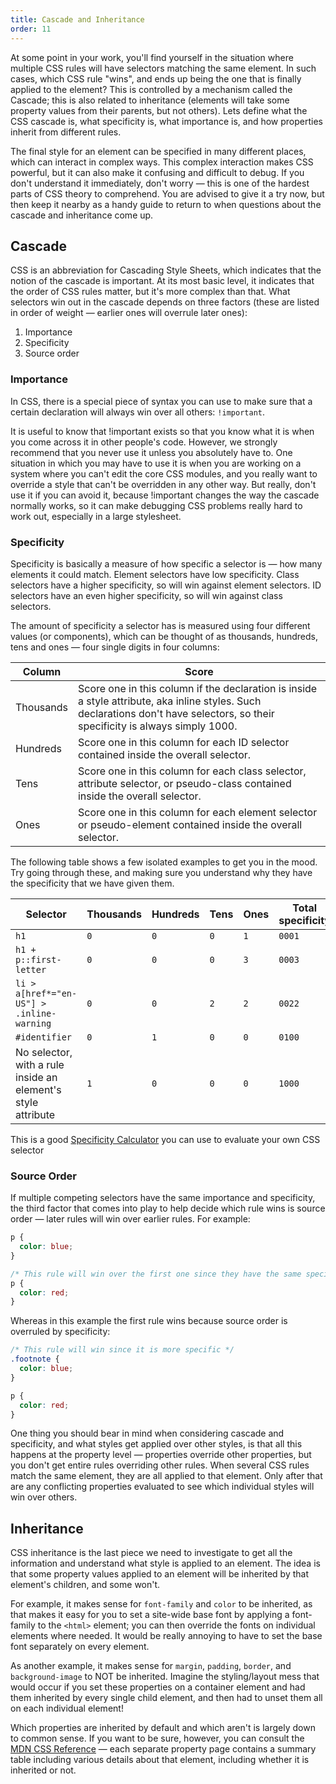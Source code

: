 ```yaml
---
title: Cascade and Inheritance
order: 11
---
```


At some point in your work, you'll find yourself in the situation where multiple
CSS rules will have selectors matching the same element. In such cases, which
CSS rule "wins", and ends up being the one that is finally applied to the
element? This is controlled by a mechanism called the Cascade; this is also
related to inheritance (elements will take some property values from their
parents, but not others). Lets define what the CSS cascade is, what specificity
is, what importance is, and how properties inherit from different rules.

The final style for an element can be specified in many different places, which
can interact in complex ways. This complex interaction makes CSS powerful, but
it can also make it confusing and difficult to debug. If you don't understand it
immediately, don't worry — this is one of the hardest parts of CSS theory to
comprehend. You are advised to give it a try now, but then keep it nearby as a
handy guide to return to when questions about the cascade and inheritance come
up.

## Cascade

CSS is an abbreviation for Cascading Style Sheets, which indicates that the
notion of the cascade is important. At its most basic level, it indicates that
the order of CSS rules matter, but it's more complex than that. What selectors
win out in the cascade depends on three factors (these are listed in order of
weight — earlier ones will overrule later ones):

1. Importance
1. Specificity
1. Source order

### Importance

In CSS, there is a special piece of syntax you can use to make sure that a
certain declaration will always win over all others: `!important`.

It is useful to know that !important exists so that you know what it is when you
come across it in other people's code. However, we strongly recommend that you
never use it unless you absolutely have to. One situation in which you may have
to use it is when you are working on a system where you can't edit the core CSS
modules, and you really want to override a style that can't be overridden in any
other way. But really, don't use it if you can avoid it, because !important
changes the way the cascade normally works, so it can make debugging CSS
problems really hard to work out, especially in a large stylesheet.

### Specificity

Specificity is basically a measure of how specific a selector is — how many
elements it could match. Element selectors have low specificity. Class selectors
have a higher specificity, so will win against element selectors. ID selectors
have an even higher specificity, so will win against class selectors.

The amount of specificity a selector has is measured using four different values
(or components), which can be thought of as thousands, hundreds, tens and ones —
four single digits in four columns:

| Column    | Score                                                                                                                                                                           |
| --------- | ------------------------------------------------------------------------------------------------------------------------------------------------------------------------------- |
| Thousands | Score one in this column if the declaration is inside a style attribute, aka inline styles. Such declarations don't have selectors, so their specificity is always simply 1000. |
| Hundreds  | Score one in this column for each ID selector contained inside the overall selector.                                                                                            |
| Tens      | Score one in this column for each class selector, attribute selector, or pseudo-class contained inside the overall selector.                                                    |
| Ones      | Score one in this column for each element selector or pseudo-element contained inside the overall selector.                                                                     |

The following table shows a few isolated examples to get you in the mood. Try
going through these, and making sure you understand why they have the
specificity that we have given them.

| Selector                                                     | Thousands | Hundreds | Tens | Ones | Total specificity |
| ------------------------------------------------------------ | --------- | -------- | ---- | ---- | ----------------- |
| `h1`                                                         | `0`       | `0`      | `0`  | `1`  | `0001`            |
| `h1 + p::first-letter`                                       | `0`       | `0`      | `0`  | `3`  | `0003`            |
| `li > a[href*="en-US"] > .inline-warning`                    | `0`       | `0`      | `2`  | `2`  | `0022`            |
| `#identifier`                                                | `0`       | `1`      | `0`  | `0`  | `0100`            |
| No selector, with a rule inside an element's style attribute | `1`       | `0`      | `0`  | `0`  | `1000`            |

This is a good [Specificity Calculator](https://specificity.keegan.st) you can
use to evaluate your own CSS selector

### Source Order

If multiple competing selectors have the same importance and specificity, the
third factor that comes into play to help decide which rule wins is source order
— later rules will win over earlier rules. For example:

```css
p {
  color: blue;
}

/* This rule will win over the first one since they have the same specificity */
p {
  color: red;
}
```

Whereas in this example the first rule wins because source order is overruled by
specificity:

```css
/* This rule will win since it is more specific */
.footnote {
  color: blue;
}

p {
  color: red;
}
```

One thing you should bear in mind when considering cascade and specificity, and
what styles get applied over other styles, is that all this happens at the
property level — properties override other properties, but you don't get entire
rules overriding other rules. When several CSS rules match the same element,
they are all applied to that element. Only after that are any conflicting
properties evaluated to see which individual styles will win over others.

## Inheritance

CSS inheritance is the last piece we need to investigate to get all the
information and understand what style is applied to an element. The idea is that
some property values applied to an element will be inherited by that element's
children, and some won't.

For example, it makes sense for `font-family` and `color` to be inherited, as
that makes it easy for you to set a site-wide base font by applying a
font-family to the `<html>` element; you can then override the fonts on
individual elements where needed. It would be really annoying to have to set the
base font separately on every element.

As another example, it makes sense for `margin`, `padding`, `border`, and
`background-image` to NOT be inherited. Imagine the styling/layout mess that
would occur if you set these properties on a container element and had them
inherited by every single child element, and then had to unset them all on each
individual element!

Which properties are inherited by default and which aren't is largely down to
common sense. If you want to be sure, however, you can consult the
[MDN CSS Reference](https://developer.mozilla.org/en-US/docs/Web/CSS/Reference)
— each separate property page contains a summary table including various details
about that element, including whether it is inherited or not.
